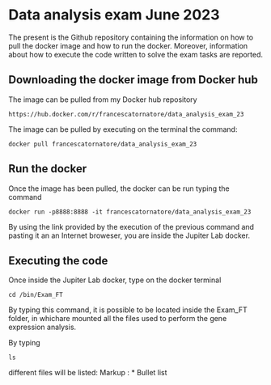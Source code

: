 # Data analysis exam June 2023

The present is the Github repository containing the information on how to pull the docker image and how to run the docker. Moreover, information about how to execute the code written to solve the exam tasks are reported.

## Downloading the docker image from Docker hub 
The image can be pulled from my Docker hub repository 
```
https://hub.docker.com/r/francescatornatore/data_analysis_exam_23
```

The image can be pulled by executing on the terminal the command:
```
docker pull francescatornatore/data_analysis_exam_23
```

## Run the docker 
Once the image has been pulled, the docker can be run typing the command 
```
docker run -p8888:8888 -it francescatornatore/data_analysis_exam_23
```
By using the link provided by the execution of the previous command and pasting it an an Internet broweser, you are inside the Jupiter Lab docker. 

## Executing the code 
Once inside the Jupiter Lab docker, type on the docker terminal 
```
cd /bin/Exam_FT
```
By typing this command, it is possible to be located inside the Exam_FT folder, in whichare mounted all the files used to perform the gene expression analysis. 

By typing 
```
ls
```
different files will be listed: 
Markup : * Bullet list
